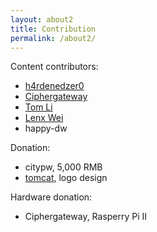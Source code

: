 ```yaml
---
layout: about2
title: Contribution
permalink: /about2/
---
```


Content contributors:

* [h4rdenedzer0](http://hardenedlinux.org/about/)
* [Ciphergateway](https://twitter.com/ciphergateway)
* [Tom Li](https://biergaizi.info/)
* [Lenx Wei](https://www.linkedin.com/pub/tao-wei/26/60/25)
* happy-dw

Donation:

* citypw, 5,000 RMB
* [tomcat](http://www.songhaoyun.com/), logo design

Hardware donation:

* Ciphergateway, Rasperry Pi II
